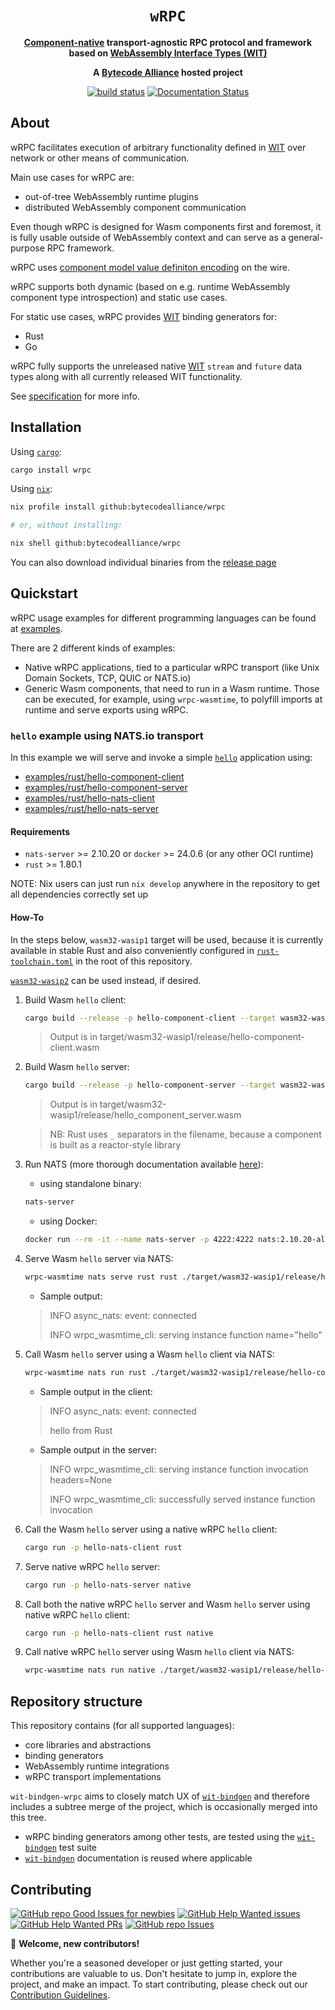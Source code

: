 <div align="center">
  <h1><code>wRPC</code></h1>

  <p>
    <strong>
    <a href="https://component-model.bytecodealliance.org/">Component-native</a>
    transport-agnostic RPC protocol and framework based on
    <a href="https://component-model.bytecodealliance.org/design/wit.html">WebAssembly Interface Types (WIT)</a>
    </strong>
  </p>

  <strong>A <a href="https://bytecodealliance.org/">Bytecode Alliance</a> hosted project</strong>

  <p>
    <a href="https://github.com/bytecodealliance/wrpc/actions?query=workflow%3Awrpc"><img src="https://github.com/bytecodealliance/wrpc/actions/workflows/wrpc.yml/badge.svg" alt="build status" /></a>
    <a href="https://docs.rs/wrpc"><img src="https://docs.rs/wrpc/badge.svg" alt="Documentation Status" /></a>
  </p>
</div>

## About

wRPC facilitates execution of arbitrary functionality defined in [WIT] over network or other means of communication.

Main use cases for wRPC are:
- out-of-tree WebAssembly runtime plugins
- distributed WebAssembly component communication

Even though wRPC is designed for Wasm components first and foremost, it is fully usable outside of WebAssembly context and can serve as a general-purpose RPC framework.

wRPC uses [component model value definiton encoding] on the wire.

wRPC supports both dynamic (based on e.g. runtime WebAssembly component type introspection) and static use cases.

For static use cases, wRPC provides [WIT] binding generators for:
- Rust
- Go

wRPC fully supports the unreleased native [WIT] `stream` and `future` data types along with all currently released WIT functionality.

See [specification](./SPEC.md) for more info.

## Installation

Using [`cargo`](https://doc.rust-lang.org/cargo/index.html):
```sh
cargo install wrpc
```

Using [`nix`](https://zero-to-nix.com/start/install):
```sh
nix profile install github:bytecodealliance/wrpc

# or, without installing:

nix shell github:bytecodealliance/wrpc
```

You can also download individual binaries from the [release page](https://github.com/bytecodealliance/wrpc/releases)

## Quickstart

wRPC usage examples for different programming languages can be found at [examples](./examples).

There are 2 different kinds of examples:
- Native wRPC applications, tied to a particular wRPC transport (like Unix Domain Sockets, TCP, QUIC or NATS.io)
- Generic Wasm components, that need to run in a Wasm runtime. Those can be executed, for example, using `wrpc-wasmtime`, to polyfill imports at runtime and serve exports using wRPC.

### `hello` example using NATS.io transport

In this example we will serve and invoke a simple [`hello`](./examples/wit/hello/hello.wit) application using:

- [examples/rust/hello-component-client](examples/rust/hello-component-client)
- [examples/rust/hello-component-server](examples/rust/hello-component-server)
- [examples/rust/hello-nats-client](examples/rust/hello-nats-client)
- [examples/rust/hello-nats-server](examples/rust/hello-nats-server)

#### Requirements

- `nats-server` >= 2.10.20 or `docker` >= 24.0.6 (or any other OCI runtime)
- `rust` >= 1.80.1

NOTE: Nix users can just run `nix develop` anywhere in the repository to get all dependencies correctly set up

#### How-To

In the steps below, `wasm32-wasip1` target will be used, because it is currently available in stable Rust and also conveniently configured in [`rust-toolchain.toml`](./rust-toolchain.toml) in the root of this repository.

[`wasm32-wasip2`](https://doc.rust-lang.org/nightly/rustc/platform-support/wasm32-wasip2.html) can be used instead, if desired.

1. Build Wasm `hello` client:

    ```sh
    cargo build --release -p hello-component-client --target wasm32-wasip1
    ```

    > Output is in target/wasm32-wasip1/release/hello-component-client.wasm

2. Build Wasm `hello` server:

    ```sh
    cargo build --release -p hello-component-server --target wasm32-wasip1
    ```
    
    > Output is in target/wasm32-wasip1/release/hello_component_server.wasm

    > NB: Rust uses `_` separators in the filename, because a component is built as a reactor-style library

3. Run NATS (more thorough documentation available [here](https://docs.nats.io/running-a-nats-service/introduction/running)):

    - using standalone binary:
    ```sh
    nats-server
    ```
    
    - using Docker:
    ```sh
    docker run --rm -it --name nats-server -p 4222:4222 nats:2.10.20-alpine3.20
    ```

4. Serve Wasm `hello` server via NATS:

    ```sh
    wrpc-wasmtime nats serve rust rust ./target/wasm32-wasip1/release/hello_component_server.wasm
    ```
    
    - Sample output:
    > INFO async_nats: event: connected
    >
    > INFO wrpc_wasmtime_cli: serving instance function name="hello"

5. Call Wasm `hello` server using a Wasm `hello` client via NATS:

    ```sh
    wrpc-wasmtime nats run rust ./target/wasm32-wasip1/release/hello-component-client.wasm
    ```
    
    - Sample output in the client:
    > INFO async_nats: event: connected
    >
    >hello from Rust
    
    - Sample output in the server:
    > INFO wrpc_wasmtime_cli: serving instance function invocation headers=None
    >
    > INFO wrpc_wasmtime_cli: successfully served instance function invocation

6. Call the Wasm `hello` server using a native wRPC `hello` client:

    ```sh
    cargo run -p hello-nats-client rust
    ```

7. Serve native wRPC `hello` server:

    ```sh
    cargo run -p hello-nats-server native
    ```

8. Call both the native wRPC `hello` server and Wasm `hello` server using native wRPC `hello` client:

    ```sh
    cargo run -p hello-nats-client rust native
    ```

9. Call native wRPC `hello` server using Wasm `hello` client via NATS:

    ```sh
    wrpc-wasmtime nats run native ./target/wasm32-wasip1/release/hello-component-client.wasm
    ```

## Repository structure

This repository contains (for all supported languages):
- core libraries and abstractions
- binding generators
- WebAssembly runtime integrations
- wRPC transport implementations

`wit-bindgen-wrpc` aims to closely match UX of [`wit-bindgen`] and therefore includes a subtree merge of the project, which is occasionally merged into this tree.
- wRPC binding generators among other tests, are tested using the [`wit-bindgen`] test suite
- [`wit-bindgen`] documentation is reused where applicable

[`wit-bindgen`]: https://github.com/bytecodealliance/wit-bindgen
[component]: https://component-model.bytecodealliance.org/
[WebAssembly Interface Types (WIT)]: https://component-model.bytecodealliance.org/design/wit.html
[WIT]: https://component-model.bytecodealliance.org/design/wit.html
[component model value definiton encoding]: https://github.com/WebAssembly/component-model/blob/8ba643f3a17eced576d8d7d4b3f6c76b4e4347d7/design/mvp/Binary.md#-value-definitions

## Contributing

[![GitHub repo Good Issues for newbies](https://img.shields.io/github/bytecodealliance/issues/wrpc/good%20first%20issue?style=flat&logo=github&logoColor=green&label=Good%20First%20issues)](https://github.com/bytecodealliance/wrpc/issues?q=is%3Aopen+is%3Aissue+label%3A%22good+first+issue%22) [![GitHub Help Wanted issues](https://img.shields.io/github/bytecodealliance/issues/wrpc/help%20wanted?style=flat&logo=github&logoColor=b545d1&label=%22Help%20Wanted%22%20issues)](https://github.com/bytecodealliance/wrpc/issues?q=is%3Aopen+is%3Aissue+label%3A%22help+wanted%22) [![GitHub Help Wanted PRs](https://img.shields.io/github/issues-pr/bytecodealliance/wrpc/help%20wanted?style=flat&logo=github&logoColor=b545d1&label=%22Help%20Wanted%22%20PRs)](https://github.com/bytecodealliance/wrpc/pulls?q=is%3Aopen+is%3Aissue+label%3A%22help+wanted%22) [![GitHub repo Issues](https://img.shields.io/github/bytecodealliance/issues/wrpc?style=flat&logo=github&logoColor=red&label=Issues)](https://github.com/bytecodealliance/wrpc/issues?q=is%3Aopen)

👋 **Welcome, new contributors!**

Whether you're a seasoned developer or just getting started, your contributions are valuable to us. Don't hesitate to jump in, explore the project, and make an impact. To start contributing, please check out our [Contribution Guidelines](CONTRIBUTING.md). 

